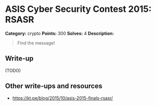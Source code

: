 # ASIS Cyber Security Contest 2015: RSASR

**Category:** crypto
**Points:** 300
**Solves:** 4
**Description:**

> Find the message!

## Write-up

(TODO)

## Other write-ups and resources

* https://kt.pe/blog/2015/10/asis-2015-finals-rsasr/
